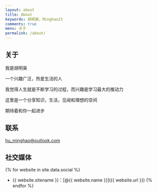 ```yaml
---
layout: about
title: About
keywords: 胡明昊，Minghao23
comments: true
menu: 关于
permalink: /about/
---
```


## 关于

我是胡明昊

一个兴趣广泛，热爱生活的人

我觉得人生就是不断学习的过程，而兴趣是学习最大的推动力

这里是一个分享知识，生活，见闻和理想的空间

期待着和你一起进步

## 联系

<hu_minghao@outlook.com>

## 社交媒体

{% for website in site.data.social %}
* {{ website.sitename }}：[@{{ website.name }}]({{ website.url }})
{% endfor %}
